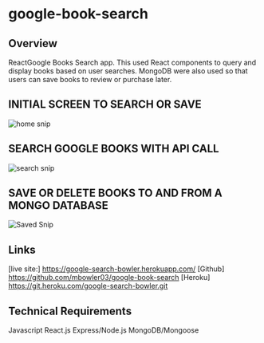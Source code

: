 # google-book-search


## Overview
ReactGoogle Books Search app. This used React components to query and display books based on user searches. 
MongoDB were also used so that users can save books to review or purchase later.

## INITIAL SCREEN TO SEARCH OR SAVE
![home snip](https://user-images.githubusercontent.com/57423637/90277409-8425f580-de33-11ea-9d5b-2a743a554067.PNG)

## SEARCH GOOGLE BOOKS WITH API CALL 
![search snip](https://user-images.githubusercontent.com/57423637/90277658-01516a80-de34-11ea-9358-d28a36ac0532.PNG)

## SAVE OR DELETE BOOKS TO AND FROM A MONGO DATABASE
![Saved Snip](https://user-images.githubusercontent.com/57423637/90277699-11694a00-de34-11ea-89ca-d2071a12cff3.PNG)

## Links
[live site:] https://google-search-bowler.herokuapp.com/
[Github] https://github.com/mbowler03/google-book-search
[Heroku] https://git.heroku.com/google-search-bowler.git

## Technical Requirements
Javascript
React.js
Express/Node.js
MongoDB/Mongoose
